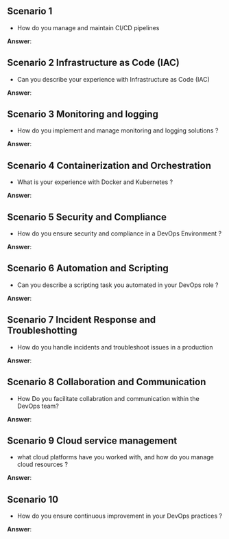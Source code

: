 ## Scenario 1
* How do you manage and maintain CI/CD pipelines

**Answer**:

## Scenario 2 Infrastructure as Code (IAC)
* Can you describe your experience with Infrastructure as Code (IAC)

**Answer**:

## Scenario 3 Monitoring and logging
* How do you implement and manage monitoring and logging solutions ?

**Answer**:

## Scenario 4 Containerization and Orchestration
*  What is your experience with Docker and Kubernetes ?

**Answer**:

## Scenario 5 Security and Compliance
* How do you ensure security and compliance in a DevOps Environment ?

**Answer**:

## Scenario 6 Automation and Scripting 
* Can you describe a scripting task you automated in your DevOps role ?

**Answer**:

## Scenario 7 Incident Response and Troubleshotting
* How do you handle incidents and troubleshoot issues in a production

**Answer**:

## Scenario 8 Collaboration and Communication
*  How Do you facilitate collabration and communication within the DevOps team?

**Answer**:

## Scenario 9 Cloud service management
* what cloud platforms have you worked with, and how do you manage cloud resources ?

**Answer**:

## Scenario 10
* How do you ensure continuous improvement in your DevOps practices ?

**Answer**:

